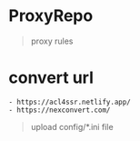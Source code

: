 # ProxyRepo

> proxy rules

# convert url

```
- https://acl4ssr.netlify.app/
- https://nexconvert.com/
```

> upload config/*.ini file
